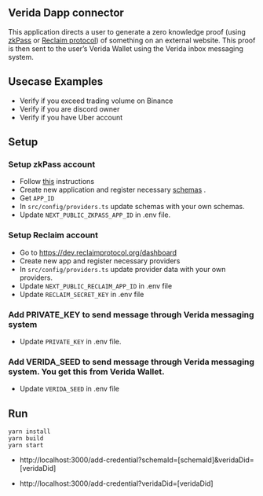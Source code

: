 
## Verida Dapp connector 

This application directs a user to generate a zero knowledge proof (using [zkPass](https://zkpass.org/) or [Reclaim protocol](https://reclaimprotocol.org/)) of something on an external website. This proof is then sent to the user’s Verida Wallet using the Verida inbox messaging system.

## Usecase Examples
- Verify if you exceed trading volume on Binance
- Verify if you are discord owner
- Verify if you have Uber account

## Setup
### Setup zkPass account
- Follow [this](https://zkpass.gitbook.io/zkpass/developer-guides/quick-start) instructions 
- Create new application and register necessary [schemas](https://zkpass.gitbook.io/zkpass/developer-guides/schema) .
- Get `APP_ID`
- In `src/config/providers.ts` update schemas with your own schemas.
- Update `NEXT_PUBLIC_ZKPASS_APP_ID` in .env file.

### Setup Reclaim account
- Go to https://dev.reclaimprotocol.org/dashboard
- Create new app and register necessary providers
- In `src/config/providers.ts` update provider data with your own providers.
- Update `NEXT_PUBLIC_RECLAIM_APP_ID` in .env file
- Update `RECLAIM_SECRET_KEY` in .env file

### Add PRIVATE_KEY to send message through Verida messaging system
- Update `PRIVATE_KEY` in .env file.

### Add VERIDA_SEED to send message through Verida messaging system. You get this from Verida Wallet.
- Update `VERIDA_SEED` in .env file

## Run
```
yarn install
yarn build
yarn start
```
- http://localhost:3000/add-credential?schemaId=[schemaId]&veridaDid=[veridaDid]

- http://localhost:3000/add-credential?veridaDid=[veridaDid]
```
